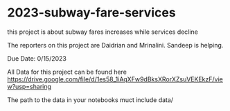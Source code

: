 # 2023-subway-fare-services
this project is about subway fares increases while services decline


The reporters on this project are Daidrian and Mrinalini. Sandeep is helping. 

Due Date: 0/15/2023

All Data for this project can be found here
https://drive.google.com/file/d/1es58_1iAqXFw9dBksXRorXZsuVEKEkzF/view?usp=sharing

The path to the data in your notebooks muct include data/